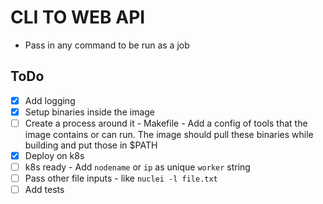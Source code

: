 # CLI TO WEB API

- Pass in any command to be run as a job


## ToDo
- [x] Add logging
- [x] Setup binaries inside the image 
- [ ] Create a process around it - Makefile - Add a config of tools that the image contains or can run. The image should pull these binaries while building and put those in $PATH
- [x] Deploy on k8s
- [ ] k8s ready - Add `nodename` or `ip` as unique `worker` string
- [ ] Pass other file inputs - like `nuclei -l file.txt`
- [ ] Add tests